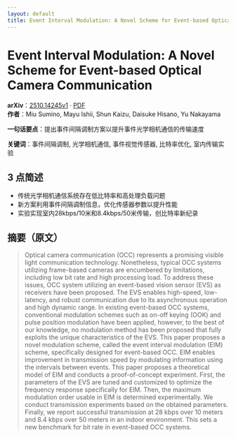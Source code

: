 ```yaml
---
layout: default
title: Event Interval Modulation: A Novel Scheme for Event-based Optical Camera Communication
---
```


# Event Interval Modulation: A Novel Scheme for Event-based Optical Camera Communication
**arXiv**：[2510.14245v1](https://arxiv.org/abs/2510.14245) · [PDF](https://arxiv.org/pdf/2510.14245.pdf)  
**作者**：Miu Sumino, Mayu Ishii, Shun Kaizu, Daisuke Hisano, Yu Nakayama  

**一句话要点**：提出事件间隔调制方案以提升事件光学相机通信的传输速度

**关键词**：事件间隔调制, 光学相机通信, 事件视觉传感器, 比特率优化, 室内传输实验

## 3 点简述
- 传统光学相机通信系统存在低比特率和高处理负载问题
- 新方案利用事件间隔调制信息，优化传感器参数以提升性能
- 实验实现室内28kbps/10米和8.4kbps/50米传输，创比特率新纪录

## 摘要（原文）

> Optical camera communication (OCC) represents a promising visible light
> communication technology. Nonetheless, typical OCC systems utilizing
> frame-based cameras are encumbered by limitations, including low bit rate and
> high processing load. To address these issues, OCC system utilizing an
> event-based vision sensor (EVS) as receivers have been proposed. The EVS
> enables high-speed, low-latency, and robust communication due to its
> asynchronous operation and high dynamic range. In existing event-based OCC
> systems, conventional modulation schemes such as on-off keying (OOK) and pulse
> position modulation have been applied, however, to the best of our knowledge,
> no modulation method has been proposed that fully exploits the unique
> characteristics of the EVS. This paper proposes a novel modulation scheme,
> called the event interval modulation (EIM) scheme, specifically designed for
> event-based OCC. EIM enables improvement in transmission speed by modulating
> information using the intervals between events. This paper proposes a
> theoretical model of EIM and conducts a proof-of-concept experiment. First, the
> parameters of the EVS are tuned and customized to optimize the frequency
> response specifically for EIM. Then, the maximum modulation order usable in EIM
> is determined experimentally. We conduct transmission experiments based on the
> obtained parameters. Finally, we report successful transmission at 28 kbps over
> 10 meters and 8.4 kbps over 50 meters in an indoor environment. This sets a new
> benchmark for bit rate in event-based OCC systems.

